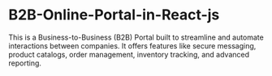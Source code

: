 # B2B-Online-Portal-in-React-js
This is a Business-to-Business (B2B) Portal built to streamline and automate interactions between companies. It offers features like secure messaging, product catalogs, order management, inventory tracking, and advanced reporting.
